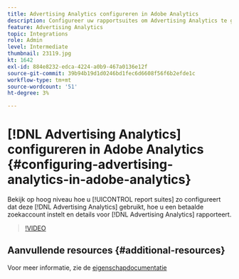 ```yaml
---
title: Advertising Analytics configureren in Adobe Analytics
description: Configureer uw rapportsuites om Advertising Analytics te gebruiken.
feature: Advertising Analytics
topic: Integrations
role: Admin
level: Intermediate
thumbnail: 23119.jpg
kt: 1642
exl-id: 884e8232-edca-4224-a0b9-467a0136e12f
source-git-commit: 39b94b19d1d0246bd1fec6d6608f56f6b2efde1c
workflow-type: tm+mt
source-wordcount: '51'
ht-degree: 3%

---
```


# [!DNL Advertising Analytics] configureren in Adobe Analytics {#configuring-advertising-analytics-in-adobe-analytics}

Bekijk op hoog niveau hoe u [!UICONTROL report suites] zo configureert dat deze [!DNL Advertising Analytics] gebruikt, hoe u een betaalde zoekaccount instelt en details voor [!DNL Advertising Analytics] rapporteert.

>[!VIDEO](https://video.tv.adobe.com/v/23119/?quality=12&learn=on)

## Aanvullende resources {#additional-resources}

Voor meer informatie, zie de [ eigenschapdocumentatie ](https://experienceleague.adobe.com/docs/analytics/integration/advertising-analytics/overview.html?lang=nl-NL)
